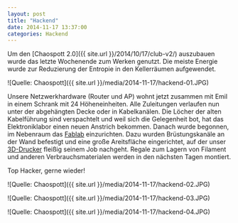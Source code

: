 ```yaml
---
layout: post
title: "Hackend"
date: 2014-11-17 13:37:00
categories: Hackend
---
```

Um den [Chaospott 2.0]({{ site.url }}/2014/10/17/club-v2/) auszubauen wurde das letzte Wochenende zum Werken genutzt. Die meiste Energie wurde zur Reduzierung der Entropie in den Kellerräumen aufgewendet.

![Quelle: Chaospott]({{ site.url }}/media/2014-11-17/hackend-01.JPG)

Unsere Netzwerkhardware (Router und AP) wohnt jetzt zusammen mit Emil in einem Schrank mit 24 Höheneinheiten. Alle Zuleitungen verlaufen nun unter der abgehängten Decke oder in Kabelkanälen. Die Löcher der alten Kabelführung sind  verspachtelt und weil sich die Gelegenheit bot, hat das Elektroniklabor einen neuen Anstrich bekommen. Danach wurde begonnen, im Nebenraum das [Fablab](https://dokuwiki.chaospott.de/raeume:fablab:fablab) einzurichten. Dazu wurden Brüstungskanäle an der Wand befestigt und eine große Areitsfläche eingerichtet, auf der unser [3D-Drucker](https://dokuwiki.chaospott.de/geraete:3_d-drucker:start) fleißig seinem Job nachgeht. Regale zum Lagern von Filament und anderen Verbrauchsmaterialen werden in den nächsten Tagen montiert.

Top Hacker, gerne wieder!

![Quelle: Chaospott]({{ site.url }}/media/2014-11-17/hackend-02.JPG)

![Quelle: Chaospott]({{ site.url }}/media/2014-11-17/hackend-03.JPG)

![Quelle: Chaospott]({{ site.url }}/media/2014-11-17/hackend-04.JPG)

